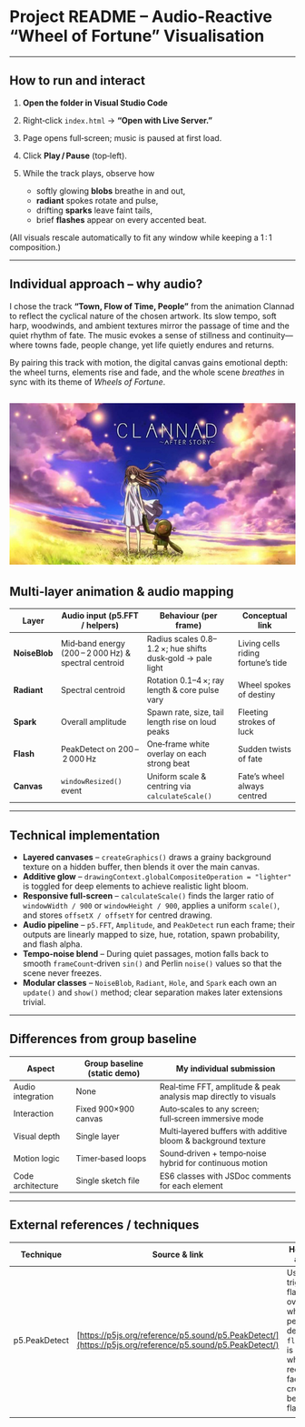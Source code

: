 # Project README – Audio-Reactive “Wheel of Fortune” Visualisation

---

## How to run and interact

1. **Open the folder in Visual Studio Code**
2. Right‑click `index.html` → **“Open with Live Server.”**
3. Page opens full‑screen; music is paused at first load.
4. Click **Play / Pause** (top‑left).
5. While the track plays, observe how

   * softly glowing **blobs** breathe in and out,
   * **radiant** spokes rotate and pulse,
   * drifting **sparks** leave faint tails,
   * brief **flashes** appear on every accented beat.

(All visuals rescale automatically to fit any window while keeping a 1 : 1 composition.)

---

## Individual approach – why audio?

I chose the track **“Town, Flow of Time, People”** from the animation Clannad to reflect the cyclical nature of the chosen artwork. Its slow tempo, soft harp, woodwinds, and ambient textures mirror the passage of time and the quiet rhythm of fate. The music evokes a sense of stillness and continuity—where towns fade, people change, yet life quietly endures and returns.

By pairing this track with motion, the digital canvas gains emotional depth: the wheel turns, elements rise and fade, and the whole scene *breathes* in sync with its theme of *Wheels of Fortune*.

![Town, Flow of Time, People - Clannad](assets/clannad.jpg)
---

## Multi‑layer animation & audio mapping

| Layer         | Audio input (p5.FFT / helpers)                       | Behaviour (per frame)                                      | Conceptual link                    |
| ------------- | ---------------------------------------------------- | ---------------------------------------------------------- | ---------------------------------- |
| **NoiseBlob** | Mid‑band energy (200 – 2 000 Hz) & spectral centroid | Radius scales 0.8–1.2 ×; hue shifts dusk‑gold → pale light | Living cells riding fortune’s tide |
| **Radiant**   | Spectral centroid                                    | Rotation 0.1–4 ×; ray length & core pulse vary             | Wheel spokes of destiny            |
| **Spark**     | Overall amplitude                                    | Spawn rate, size, tail length rise on loud peaks           | Fleeting strokes of luck           |
| **Flash**     | PeakDetect on 200 – 2 000 Hz                         | One‑frame white overlay on each strong beat                | Sudden twists of fate              |
| **Canvas**    | `windowResized()` event                              | Uniform scale & centring via `calculateScale()`            | Fate’s wheel always centred        |

---

## Technical implementation

* **Layered canvases** – `createGraphics()` draws a grainy background texture on a hidden buffer, then blends it over the main canvas.
* **Additive glow** – `drawingContext.globalCompositeOperation = "lighter"` is toggled for deep elements to achieve realistic light bloom.
* **Responsive full‑screen** – `calculateScale()` finds the larger ratio of `windowWidth / 900` or `windowHeight / 900`, applies a uniform `scale()`, and stores `offsetX / offsetY` for centred drawing.
* **Audio pipeline** – `p5.FFT`, `Amplitude`, and `PeakDetect` run each frame; their outputs are linearly mapped to size, hue, rotation, spawn probability, and flash alpha.
* **Tempo‑noise blend** – During quiet passages, motion falls back to smooth `frameCount`‑driven `sin()` and Perlin `noise()` values so that the scene never freezes.
* **Modular classes** – `NoiseBlob`, `Radiant`, `Hole`, and `Spark` each own an `update()` and `show()` method; clear separation makes later extensions trivial.

---

## Differences from group baseline

| Aspect            | Group baseline (static demo) | My individual submission                                         |
| ----------------- | ---------------------------- | ---------------------------------------------------------------- |
| Audio integration | None                         | Real‑time FFT, amplitude & peak analysis map directly to visuals |
| Interaction       | Fixed 900×900 canvas         | Auto‑scales to any screen; full‑screen immersive mode            |
| Visual depth      | Single layer                 | Multi‑layered buffers with additive bloom & background texture   |
| Motion logic      | Timer‑based loops            | Sound‑driven + tempo‑noise hybrid for continuous motion          |
| Code architecture | Single sketch file           | ES6 classes with JSDoc comments for each element                 |

---

## External references / techniques

| Technique     | Source & link                                                                                            | How it was adapted                                                                                                                          |   |
| ------------- | -------------------------------------------------------------------------------------------------------- | ------------------------------------------------------------------------------------------------------------------------------------------- | - |
| p5.PeakDetect | [https://p5js.org/reference/p5.sound/p5.PeakDetect/](https://p5js.org/reference/p5.sound/p5.PeakDetect/) | Used to trigger a flash overlay: when a peak is detected `flashAlpha` is set and a white rectangle fades out, creating beat‑synced flashes. |   |
|               |                                                                                                          |                                                                                                                                             |   |
